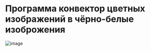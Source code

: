 # Программа конвектор цветных изображений в чёрно-белые изоброжения 
![image](https://github.com/user-attachments/assets/42521a06-242d-4e0b-b0af-0f412a9a546e)
